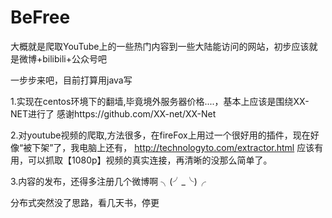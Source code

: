 # BeFree
大概就是爬取YouTube上的一些热门内容到一些大陆能访问的网站，初步应该就是微博+bilibili+公众号吧

一步步来吧，目前打算用java写

1.实现在centos环境下的翻墙,毕竟境外服务器价格....，基本上应该是围绕XX-NET进行了
  感谢https://github.com/XX-net/XX-Net
  
2.对youtube视频的爬取,方法很多，在fireFox上用过一个很好用的插件，现在好像“被下架”了，我电脑上还有，
http://technologyto.com/extractor.html 应该有用，可以抓取【1080p】视频的真实连接，再清晰的没那么简单了。

3.内容的发布，还得多注册几个微博啊 ╮(╯_╰)╭

分布式突然没了思路，看几天书，停更


